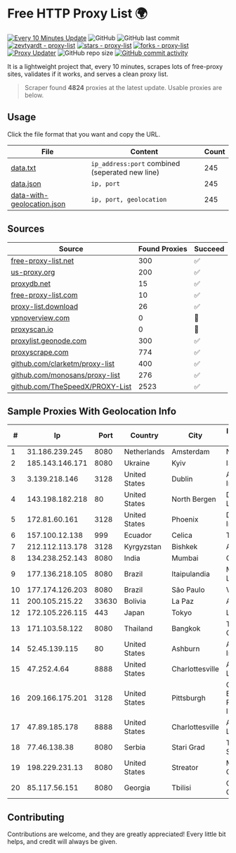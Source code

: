 
# Free HTTP Proxy List 🌍

[![Every 10 Minutes Update](https://github.com/mertguvencli/http-proxy-list/actions/workflows/main.yml/badge.svg?branch=main)](https://github.com/mertguvencli/http-proxy-list/actions/workflows/main.yml)
![GitHub](https://img.shields.io/github/license/mertguvencli/http-proxy-list)
![GitHub last commit](https://img.shields.io/github/last-commit/mertguvencli/http-proxy-list)
[![zevtyardt - proxy-list](https://img.shields.io/static/v1?label=zevtyardt&message=proxy-list&color=blue&logo=github)](https://github.com/zevtyardt/proxy-list "Go to GitHub repo")
[![stars - proxy-list](https://img.shields.io/github/stars/zevtyardt/proxy-list?style=social)](https://github.com/zevtyardt/proxy-list)
[![forks - proxy-list](https://img.shields.io/github/forks/zevtyardt/proxy-list?style=social)](https://github.com/zevtyardt/proxy-list)
[![Proxy Updater](https://github.com/zevtyardt/proxy-list/workflows/Proxy%20Updater/badge.svg)](https://github.com/zevtyardt/proxy-list/actions?query=workflow:"Proxy+Updater")
![GitHub repo size](https://img.shields.io/github/repo-size/zevtyardt/proxy-list)
[![GitHub commit activity](https://img.shields.io/github/commit-activity/m/zevtyardt/proxy-list?logo=commits)](https://github.com/zevtyardt/proxy-list/commits/main)

It is a lightweight project that, every 10 minutes, scrapes lots of free-proxy sites, validates if it works, and serves a clean proxy list.

> Scraper found **4824** proxies at the latest update. Usable proxies are below.

## Usage

Click the file format that you want and copy the URL.

|File|Content|Count|
|----|-------|-----|
|[data.txt](https://raw.githubusercontent.com/mertguvencli/http-proxy-list/main/proxy-list/data.txt)|`ip_address:port` combined (seperated new line)|245|
|[data.json](https://raw.githubusercontent.com/mertguvencli/http-proxy-list/main/proxy-list/data.json)|`ip, port`|245|
|[data-with-geolocation.json](https://raw.githubusercontent.com/mertguvencli/http-proxy-list/main/proxy-list/data-with-geolocation.json)|`ip, port, geolocation`|245|

## Sources

|Source|Found Proxies|Succeed|
|------|-------------|-------|
|[free-proxy-list.net](https://free-proxy-list.net)|300|✅|
|[us-proxy.org](https://www.us-proxy.org)|200|✅|
|[proxydb.net](http://proxydb.net)|15|✅|
|[free-proxy-list.com](https://free-proxy-list.com/?page=&port=&type%5B%5D=http&type%5B%5D=https&up_time=0&search=Search)|10|✅|
|[proxy-list.download](https://www.proxy-list.download/HTTP)|26|✅|
|[vpnoverview.com](https://vpnoverview.com/privacy/anonymous-browsing/free-proxy-servers)|0|🚫|
|[proxyscan.io](https://www.proxyscan.io)|0|🚫|
|[proxylist.geonode.com](https://proxylist.geonode.com/api/proxy-list?limit=300&page=1&sort_by=lastChecked&sort_type=desc&protocols=http,https)|300|✅|
|[proxyscrape.com](https://api.proxyscrape.com/v2/?request=displayproxies&protocol=http&timeout=10000&country=all&ssl=all&anonymity=all)|774|✅|
|[github.com/clarketm/proxy-list](https://raw.githubusercontent.com/clarketm/proxy-list/master/proxy-list-raw.txt)|400|✅|
|[github.com/monosans/proxy-list](https://raw.githubusercontent.com/monosans/proxy-list/main/proxies/http.txt)|276|✅|
|[github.com/TheSpeedX/PROXY-List](https://raw.githubusercontent.com/TheSpeedX/PROXY-List/master/http.txt)|2523|✅|


## Sample Proxies With Geolocation Info

|#|Ip|Port|Country|City|Internet Service Provider|
|-|--|----|-------|----|-------------------------|
|1|31.186.239.245|8080|Netherlands|Amsterdam|NetSkope Inc|
|2|185.143.146.171|8080|Ukraine|Kyiv|ISP UTELS|
|3|3.139.218.146|3128|United States|Dublin|Amazon.com, Inc.|
|4|143.198.182.218|80|United States|North Bergen|DigitalOcean, LLC|
|5|172.81.60.161|3128|United States|Phoenix|Dynu Systems Incorporated|
|6|157.100.12.138|999|Ecuador|Celica|Telconet S.A|
|7|212.112.113.178|3128|Kyrgyzstan|Bishkek|AkNet|
|8|134.238.252.143|8080|India|Mumbai|Google LLC|
|9|177.136.218.105|8080|Brazil|Itaipulandia|M.A. Informática Ltda.|
|10|177.174.126.203|8080|Brazil|São Paulo|Vivo|
|11|200.105.215.22|33630|Bolivia|La Paz|AXS Bolivia S. A.|
|12|172.105.226.115|443|Japan|Tokyo|Linode, LLC|
|13|171.103.58.122|8080|Thailand|Bangkok|True Internet Co., Ltd.|
|14|52.45.139.115|80|United States|Ashburn|Amazon.com, Inc.|
|15|47.252.4.64|8888|United States|Charlottesville|Alibaba.com LLC|
|16|209.166.175.201|3128|United States|Pittsburgh|CONTINENTAL BROADBAND PENNSYLVANIA, INC.|
|17|47.89.185.178|8888|United States|Charlottesville|Alibaba.com LLC|
|18|77.46.138.38|8080|Serbia|Stari Grad|TELEKOM-SRBIJA|
|19|198.229.231.13|8080|United States|Streator|MTCO Communications|
|20|85.117.56.151|8080|Georgia|Tbilisi|Caucasus Online Ltd.|



## Contributing

Contributions are welcome, and they are greatly appreciated! Every
little bit helps, and credit will always be given.

